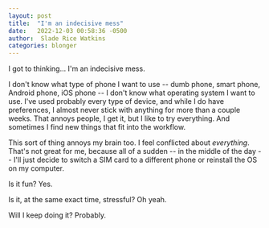 ```yaml
---
layout: post
title:  "I'm an indecisive mess"
date:   2022-12-03 00:58:36 -0500
author:  Slade Rice Watkins
categories: blonger
---
```


I got to thinking... I'm an indecisive mess. 

I don't know what type of phone I want to use -- dumb phone, smart phone, Android phone, iOS phone -- I don't know what operating system I want to use. I've used probably every type of device, and while I do have preferences, I almost never stick with anything for more than a couple weeks. That annoys people, I get it, but I like to try everything. And sometimes I find new things that fit into the workflow.

This sort of thing annoys my brain too. I feel conflicted about *everything*. That's not great for me, because all of a sudden -- in the middle of the day -- I'll just decide to switch a SIM card to a different phone or reinstall the OS on my computer.

Is it fun? Yes. 

Is it, at the same exact time, stressful? Oh yeah.

Will I keep doing it? Probably.